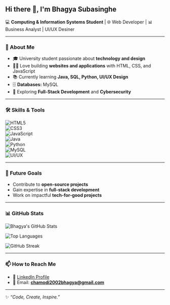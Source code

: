 ## Hi there 👋, I'm Bhagya Subasinghe  

💻 **Computing & Information Systems Student**  | 🌐 Web Developer  | 📊 Business Analyst | UI/UX Desiner

---

### 🚀 About Me  
- 🎓 University student passionate about **technology and design**  
- 👩‍💻 Love building **websites and applications** with HTML, CSS, and JavaScript  
- 📚 Currently learning **Java, SQL, Python, UI/UX Design**  
- 🗄️ **Databases:** MySQL  
- 🌱 Exploring **Full-Stack Development** and **Cybersecurity**  

---

### 🛠️ Skills & Tools  
![HTML5](https://img.shields.io/badge/HTML5-E34F26?style=for-the-badge&logo=html5&logoColor=white)  
![CSS3](https://img.shields.io/badge/CSS3-1572B6?style=for-the-badge&logo=css3&logoColor=white)  
![JavaScript](https://img.shields.io/badge/JavaScript-F7DF1E?style=for-the-badge&logo=javascript&logoColor=black)  
![Java](https://img.shields.io/badge/Java-ED8B00?style=for-the-badge&logo=openjdk&logoColor=white)  
![Python](https://img.shields.io/badge/Python-3776AB?style=for-the-badge&logo=python&logoColor=white)  
![MySQL](https://img.shields.io/badge/MySQL-4479A1?style=for-the-badge&logo=mysql&logoColor=white)  
![UI/UX](https://img.shields.io/badge/UI%2FUX-FF4088?style=for-the-badge&logo=figma&logoColor=white)  

---

### 🌟 Future Goals  
- Contribute to **open-source projects**  
- Gain expertise in **full-stack development**  
- Work on impactful **tech-for-good projects**  

---

### 📊 GitHub Stats  
![Bhagya's GitHub Stats](https://github-readme-stats.vercel.app/api?username=BhagyaSubasinghe&show_icons=true&theme=radical)  

![Top Languages](https://github-readme-stats.vercel.app/api/top-langs/?username=BhagyaSubasinghe&layout=compact&theme=radical)  

![GitHub Streak](https://github-readme-streak-stats.herokuapp.com/?user=BhagyaSubasinghe&theme=radical)  

---

### 📫 How to Reach Me  
- 💼 [LinkedIn Profile](https://www.linkedin.com/in/bhagya-subasinghe-5534a232b?utm_source=share&utm_campaign=share_via&utm_content=profile&utm_medium=android_app)  
- 📧 Email: **chamodi2002bhagya@gmail.com**  

---

✨ *“Code, Create, Inspire.”*  




